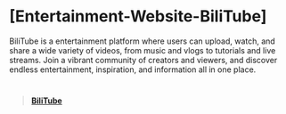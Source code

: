 # [Entertainment-Website-BiliTube]
 BiliTube is a entertainment platform where users can upload, watch, and share a wide variety of videos, from music and vlogs to tutorials and live streams. Join a vibrant community of creators and viewers, and discover endless entertainment, inspiration, and information all in one place.


# 
>**[BiliTube](https://fierrez.github.io/Entertainment-Website-FP/)**
